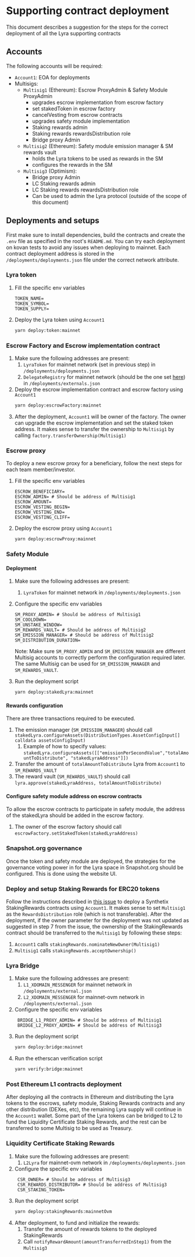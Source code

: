 # Supporting contract deployment

This document describes a suggestion for the steps for the correct deployment of all the Lyra supporting contracts

## Accounts

The following accounts will be required:

- `Account1`: EOA for deployments
- Multisigs:
  - `Multisig1` (Ethereum): Escrow ProxyAdmin & Safety Module ProxyAdmin
    - upgrades escrow implementation from escrow factory
    - set stakedToken in escrow factory
    - cancelVesting from escrow contracts
    - upgrades safety module implementation
    - Staking rewards admin
    - Staking rewards rewardsDistribution role
    - Bridge proxy Admin
  - `Multisig2` (Ethereum): Safety module emission manager & SM rewards vault
    - holds the Lyra tokens to be used as rewards in the SM
    - configures the rewards in the SM
  - `Multisig3` (Optimism):
    - Bridge proxy Admin
    - LC Staking rewards admin
    - LC Staking rewards rewardsDistribution role
    - Can be used to admin the Lyra protocol (outside of the scope of this document)

## Deployments and setups

First make sure to install dependencies, build the contracts and create the `.env` file as specified in the root's `README.md`.
You can try each deployment on kovan tests to avoid any issues when deploying to mainnet.
Each contract deployment address is stored in the `/deployments/deployments.json` file under the correct network attribute.

### Lyra token

1. Fill the specific env variables
   ```
   TOKEN_NAME=
   TOKEN_SYMBOL=
   TOKEN_SUPPLY=
   ```
2. Deploy the Lyra token using `Account1`
   ```bash
   yarn deploy:token:mainnet
   ```

### Escrow Factory and Escrow implementation contract

1. Make sure the following addresses are present:
   1. `LyraToken` for mainnet network (set in previous step) in `/deployments/deployments.json`
   2. `DelegateRegistry` for mainnet network (should be the one set [here](https://docs.snapshot.org/guides/delegation)) in `/deployments/externals.json`
2. Deploy the escrow implementation contract and escrow factory using `Account1`
   ```bash
   yarn deploy:escrowFactory:mainnet
   ```
3. After the deployment, `Account1` will be owner of the factory. The owner can upgrade the escrow implementation and set the staked token address. It makes sense to transfer the ownership to `Multisig1` by calling `factory.transferOwnership(Multisig1)`

### Escrow proxy

To deploy a new escrow proxy for a beneficiary, follow the next steps for each team member/investor.

1. Fill the specific env variables

   ```
   ESCROW_BENEFICIARY=
   ESCROW_ADMIN= # Should be address of Multisig1
   ESCROW_AMOUNT=
   ESCROW_VESTING_BEGIN=
   ESCROW_VESTING_END=
   ESCROW_VESTING_CLIFF=
   ```

2. Deploy the escrow proxy using `Account1`
   ```bash
   yarn deploy:escrowProxy:mainnet
   ```

### Safety Module

#### Deployment

1. Make sure the following addresses are present:
   1. `LyraToken` for mainnet network in `/deployments/deployments.json`
2. Configure the specific env variables

   ```
   SM_PROXY_ADMIN= # Should be address of Multisig1
   SM_COOLDOWN=
   SM_UNSTAKE_WINDOW=
   SM_REWARDS_VAULT= # Should be address of Multisig2
   SM_EMISSION_MANAGER= # Should be address of Multisig2
   SM_DISTRIBUTION_DURATION=
   ```

   Note: Make sure `SM_PROXY_ADMIN` and `SM_EMISSION_MANAGER` are different Multisig accounts to correctly perform the configuration required later. The same Multisig can be used for `SM_EMISSION_MANAGER` and `SM_REWARDS_VAULT`.

3. Run the deployment script
   ```bash
   yarn deploy:stakedLyra:mainnet
   ```

#### Rewards configuration

There are three transactions required to be executed.

1. The emission manager (`SM_EMISSION_MANAGER`) should call `stakedLyra.configureAssets(DistributionTypes.AssetConfigInput[] calldata assetsConfigInput)`
   1. Example of how to specify values: `stakedLyra.configureAssets([["emissionPerSecondValue","totalAmountToDistribute", "stakedLyraAddress"]])`
2. Transfer the amount of `totalAmountToDistribute` Lyra from `Account1` to `SM_REWARDS_VAULT`
3. The reward vault (`SM_REWARDS_VAULT`) should call `lyra.approve(stakedLyraAddress, totalAmountToDistribute)`

#### Configure safety module address on escrow contracts

To allow the escrow contracts to participate in safety module, the address of the stakedLyra should be added in the escrow factory.

1. The owner of the escrow factory should call `escrowFactory.setStakedToken(stakedLyraAddress)`

### Snapshot.org governance

Once the token and safety module are deployed, the strategies for the governance voting power in for the Lyra space in Snapshot.org should be configured. This is done using the website UI.

### Deploy and setup Staking Rewards for ERC20 tokens

Follow the instructions described in [this issue](https://github.com/lyra-finance/lyra-governance/issues/9) to deploy a Synthetix StakingRewards contracts using `Account1`. It makes sense to set `Multisig1` as the `RewardsDistribution` role (which is not transferable). After the deployment, if the owner parameter for the deployment was not updated as suggested in step 7 from the issue, the ownership of the StakingRewards contract should be transferred to the `Multisig1` by following these steps:

1. `Account1` calls `stakingRewards.nominateNewOwner(Multisig1)`
2. `Multisig1` calls `stakingRewards.acceptOwnership()`

### Lyra Bridge

1. Make sure the following addresses are present:
   1. `L1_XDOMAIN_MESSENGER` for mainnet network in `/deployments/external.json`
   2. `L2_XDOMAIN_MESSENGER` for mainnet-ovm network in `/deployments/external.json`
2. Configure the specific env variables
   ```
    BRIDGE_L1_PROXY_ADMIN= # Should be address of Multisig1
    BRIDGE_L2_PROXY_ADMIN= # Should be address of Multisig3
   ```
3. Run the deployment script
   ```bash
   yarn deploy:bridge:mainnet
   ```
4. Run the etherscan verification script
   ```bash
   yarn verify:bridge:mainnet
   ```

### Post Ethereum L1 contracts deployment

After deploying all the contracts in Ethereum and distributing the Lyra tokens to the escrows, safety module, Staking Rewards contracts and any other distribution (DEXes, etc), the remaining Lyra supply will continue in the `Account1` wallet. Some part of the Lyra tokens can be bridged to L2 to fund the Liquidity Certificate Staking Rewards, and the rest can be transferred to some Multisig to be used as Treasury.

### Liquidity Certificate Staking Rewards

1. Make sure the following addresses are present:
   1. `L2Lyra` for mainnet-ovm network in `/deployments/deployments.json`
2. Configure the specific env variables
   ```
    CSR_OWNER= # Should be address of Multisig3
    CSR_REWARDS_DISTRIBUTOR= # Should be address of Multisig3
    CSR_STAKING_TOKEN=
   ```
3. Run the deployment script
   ```bash
   yarn deploy:stakingRewards:mainnetOvm
   ```
4. After deployment, to fund and initialize the rewards:
   1. Transfer the amount of rewards tokens to the deployed StakingRewards
   2. Call `notifyRewardAmount(amountTransferredInStep1)` from the `Multisig3`
